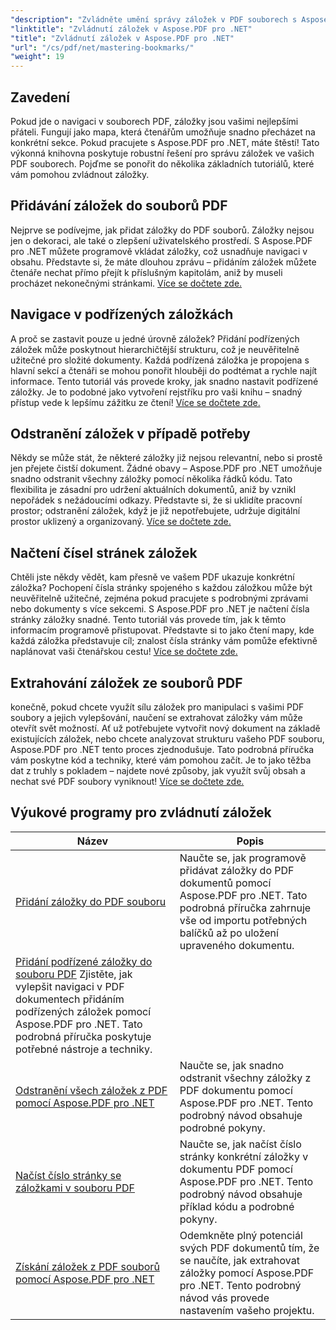 ```yaml
---
"description": "Zvládněte umění správy záložek v PDF souborech s Aspose.PDF pro .NET. Naše návody pokrývají vše od bezproblémového přidávání až po odstraňování záložek."
"linktitle": "Zvládnutí záložek v Aspose.PDF pro .NET"
"title": "Zvládnutí záložek v Aspose.PDF pro .NET"
"url": "/cs/pdf/net/mastering-bookmarks/"
"weight": 19
---
```


## Zavedení

Pokud jde o navigaci v souborech PDF, záložky jsou vašimi nejlepšími přáteli. Fungují jako mapa, která čtenářům umožňuje snadno přecházet na konkrétní sekce. Pokud pracujete s Aspose.PDF pro .NET, máte štěstí! Tato výkonná knihovna poskytuje robustní řešení pro správu záložek ve vašich PDF souborech. Pojďme se ponořit do několika základních tutoriálů, které vám pomohou zvládnout záložky.

## Přidávání záložek do souborů PDF

Nejprve se podívejme, jak přidat záložky do PDF souborů. Záložky nejsou jen o dekoraci, ale také o zlepšení uživatelského prostředí. S Aspose.PDF pro .NET můžete programově vkládat záložky, což usnadňuje navigaci v obsahu. Představte si, že máte dlouhou zprávu – přidáním záložek můžete čtenáře nechat přímo přejít k příslušným kapitolám, aniž by museli procházet nekonečnými stránkami. [Více se dočtete zde.](./adding-bookmark/)

## Navigace v podřízených záložkách

A proč se zastavit pouze u jedné úrovně záložek? Přidání podřízených záložek může poskytnout hierarchičtější strukturu, což je neuvěřitelně užitečné pro složité dokumenty. Každá podřízená záložka je propojena s hlavní sekcí a čtenáři se mohou ponořit hlouběji do podtémat a rychle najít informace. Tento tutoriál vás provede kroky, jak snadno nastavit podřízené záložky. Je to podobné jako vytvoření rejstříku pro vaši knihu – snadný přístup vede k lepšímu zážitku ze čtení! [Více se dočtete zde.](./adding-child-bookmark/)

## Odstranění záložek v případě potřeby

Někdy se může stát, že některé záložky již nejsou relevantní, nebo si prostě jen přejete čistší dokument. Žádné obavy – Aspose.PDF pro .NET umožňuje snadno odstranit všechny záložky pomocí několika řádků kódu. Tato flexibilita je zásadní pro udržení aktuálních dokumentů, aniž by vznikl nepořádek s nežádoucími odkazy. Představte si, že si uklidíte pracovní prostor; odstranění záložek, když je již nepotřebujete, udržuje digitální prostor uklizený a organizovaný. [Více se dočtete zde.](./remove-all-bookmarks/)

## Načtení čísel stránek záložek

Chtěli jste někdy vědět, kam přesně ve vašem PDF ukazuje konkrétní záložka? Pochopení čísla stránky spojeného s každou záložkou může být neuvěřitelně užitečné, zejména pokud pracujete s podrobnými zprávami nebo dokumenty s více sekcemi. S Aspose.PDF pro .NET je načtení čísla stránky záložky snadné. Tento tutoriál vás provede tím, jak k těmto informacím programově přistupovat. Představte si to jako čtení mapy, kde každá záložka představuje cíl; znalost čísla stránky vám pomůže efektivně naplánovat vaši čtenářskou cestu! [Více se dočtete zde.](./retrieve-bookmark-page-number/)

## Extrahování záložek ze souborů PDF

konečně, pokud chcete využít sílu záložek pro manipulaci s vašimi PDF soubory a jejich vylepšování, naučení se extrahovat záložky vám může otevřít svět možností. Ať už potřebujete vytvořit nový dokument na základě existujících záložek, nebo chcete analyzovat strukturu vašeho PDF souboru, Aspose.PDF pro .NET tento proces zjednodušuje. Tato podrobná příručka vám poskytne kód a techniky, které vám pomohou začít. Je to jako těžba dat z truhly s pokladem – najdete nové způsoby, jak využít svůj obsah a nechat své PDF soubory vyniknout! [Více se dočtete zde.](./get-bookmarks-from-pdf-files/)

## Výukové programy pro zvládnutí záložek
| Název | Popis |
| --- | --- | 
| [Přidání záložky do PDF souboru](./adding-bookmark/) | Naučte se, jak programově přidávat záložky do PDF dokumentů pomocí Aspose.PDF pro .NET. Tato podrobná příručka zahrnuje vše od importu potřebných balíčků až po uložení upraveného dokumentu. |  
| [Přidání podřízené záložky do souboru PDF](./adding-child-bookmark/) Zjistěte, jak vylepšit navigaci v PDF dokumentech přidáním podřízených záložek pomocí Aspose.PDF pro .NET. Tato podrobná příručka poskytuje potřebné nástroje a techniky. |  
| [Odstranění všech záložek z PDF pomocí Aspose.PDF pro .NET](./remove-all-bookmarks/) | Naučte se, jak snadno odstranit všechny záložky z PDF dokumentu pomocí Aspose.PDF pro .NET. Tento podrobný návod obsahuje podrobné pokyny. |  
| [Načíst číslo stránky se záložkami v souboru PDF](./retrieve-bookmark-page-number/) | Naučte se, jak načíst číslo stránky konkrétní záložky v dokumentu PDF pomocí Aspose.PDF pro .NET. Tento podrobný návod obsahuje příklad kódu a podrobné pokyny. |  
| [Získání záložek z PDF souborů pomocí Aspose.PDF pro .NET](./get-bookmarks-from-pdf-files/) | Odemkněte plný potenciál svých PDF dokumentů tím, že se naučíte, jak extrahovat záložky pomocí Aspose.PDF pro .NET. Tento podrobný návod vás provede nastavením vašeho projektu. |